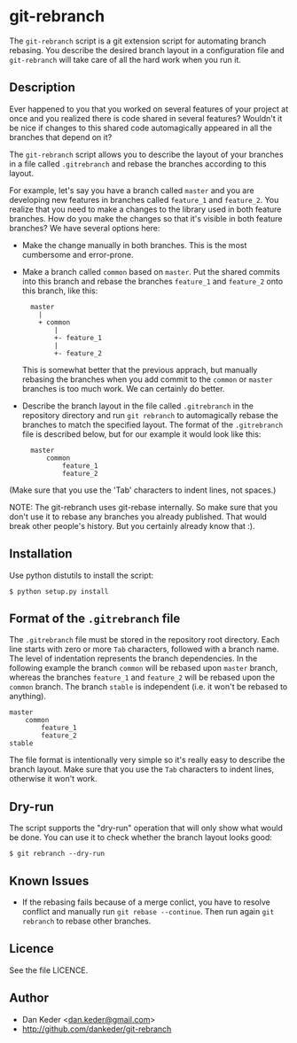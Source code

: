 git-rebranch
============

The `git-rebranch` script is a git extension script for automating branch
rebasing. You describe the desired branch layout in a configuration file and
`git-rebranch` will take care of all the hard work when you run it.


Description
-----------

Ever happened to you that you worked on several features of your project at once
and you realized there is code shared in several features? Wouldn't it be nice
if changes to this shared code automagically appeared in all the branches that
depend on it?

The `git-rebranch` script allows you to describe the layout of your branches in
a file called `.gitrebranch` and rebase the branches according to this layout.

For example, let's say you have a branch called `master` and you are developing
new features in branches called `feature_1` and `feature_2`. You realize that
you need to make a changes to the library used in both feature branches. How do
you make the changes so that it's visible in both feature branches?  We have
several options here:

- Make the change manually in both branches. This is the most cumbersome and
  error-prone.

- Make a branch called `common` based on `master`. Put the shared commits
  into this branch and rebase the branches `feature_1` and `feature_2` onto
  this branch, like this:

        master
          |
          + common
              |
              +- feature_1
              |
              +- feature_2


  This is somewhat better that the previous apprach, but manually rebasing the
  branches when you add commit to the `common` or `master` branches is too much
  work. We can certainly do better.

- Describe the branch layout in the file called `.gitrebranch` in the repository
  directory and run `git rebranch` to automagically rebase the branches to match
  the specified layout. The format of the `.gitrebranch` file is described
  below, but for our example it would look like this:

        master
        	common
        		feature_1
        		feature_2

(Make sure that you use the 'Tab' characters to indent lines, not spaces.)

NOTE: The git-rebranch uses git-rebase internally. So make sure that you don't use
it to rebase any branches you already published. That would break other people's
history. But you certainly already know that :).


Installation
------------

Use python distutils to install the script:

    $ python setup.py install


Format of the `.gitrebranch` file
---------------------------------

The `.gitrebranch` file must be stored in the repository root directory. Each
line starts with zero or more `Tab` characters, followed with a branch name. The
level of indentation represents the branch dependencies. In the following
example the branch `common` will be rebased upon `master` branch, whereas the
branches `feature_1` and `feature_2` will be rebased upon the `common` branch.
The branch `stable` is independent (i.e. it won't be rebased to anything).

    master
    	common
    		feature_1
    		feature_2
    stable


The file format is intentionally very simple so it's really easy to describe the
branch layout. Make sure that you use the `Tab` characters to indent lines,
otherwise it won't work.


Dry-run
-------

The script supports the "dry-run" operation that will only show what would be
done. You can use it to check whether the branch layout looks good:

    $ git rebranch --dry-run


Known Issues
------------

- If the rebasing fails because of a merge conlict, you have to resolve
  conflict and manually run `git rebase --continue`. Then run again `git
  rebranch` to rebase other branches.


Licence
-------

See the file LICENCE.


Author
------

- Dan Keder <<dan.keder@gmail.com>>
- <http://github.com/dankeder/git-rebranch>
